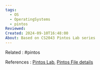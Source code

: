 ```yaml
---
tags:
  - OS
  - OperatingSystems
  - pintos
Reviewed: 
Created: 2024-09-10T16:48:00
About: Based on CS2043 Pintos Lab series
---
```

Related : #pintos 

References : [Pintos Lab](https://www.cs.jhu.edu/~huang/cs318/fall20/project/pintos_3.html#SEC25), [Pintos File details](https://jhu-cs318.github.io/pintos-doxygen/html/dir_68267d1309a1af8e8297ef4c3efbcdba.html)

